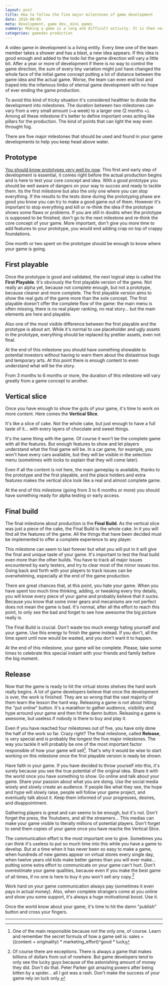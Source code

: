 ```yaml
---
layout: post
title: How to follow the five major milestones of game development
date: 2016-08-05
meta: Development, game dev, mini games
summary: Making a game is a long and difficult activity. It is then very important to well prepare the work even before starting. Knowing how to use the five major milestones of game development helps to keep track of the progress and always be prepared for what comes next.
categories: gamedev production
---
```


A video game in development is a living entity. Every time one of the team member takes a shower and has a blast, a new idea appears. If this idea is good enough and added to the todo list the game direction will vary a little bit. After a year or more of development if there is no way to control the game direction, the sum of every tiny variation might just have changed the whole face of the initial game concept putting a lot of distance between the game idea and the actual game. Worse, the team can even end lost and traped into the infamous limbo of eternal game development with no hope of ever ending the game production.

To avoid this kind of tricky situation it's considered healthier to divide the development into milestones. The duration between two milestones can vary from a very small amount (~a week) to a larger one (2 months +). Among all these milestone it's better to define important ones acting like pillars for the production. The kind of points that can light the way even throught fog. 

There are five major milestones that should be used and found in your game developments to help you keep head above water.

## Prototype

[You should know prototypes very well by now](/blog/what-is-a-prototype). This first and early step of development is essential, it comes right before the actual production begins and is here to test your core concept and idea. With a good prototype you should be well aware of dangers on your way to succes and ready to tackle them. Its the first milestone but also the only one where you can stop everything. If the results to the tests done during the prototyping phase are good you know you can try to make a good game out of them. However it's important to stop everything and kill or re-think the idea if the prototype shows some flaws or problems. If you are still in doubts when the prototype is supposed to be finished, don't go to the next milestone and re-think the core concept of your game. More important, don't give you more time to add features to your prototype, you would end adding crap on top of crappy foundations.

One month or two spent on the prototype should be enough to know where your game is going.

## First playable

Once the prototype is good and validated, the next logical step is called the **First Playable**. It's obviously the first playable version of the game. Not really an alpha yet, because not complete enough, but not a prototype, because cleaner and more complete. The first playable version aims to show the real guts of the game more than the sole concept. The first playable doesn't offer the complete flow of the game: the main menu is often missing, there is no real player ranking, no real story… but the main elements are here and playable. 

Also one of the most visible difference between the first playable and the prototype is about art. While it's normal to use placeholder and ugly assets in the prototype, everything should be replaced by prettier assets, even not final.

At the end of this milestone you should have something showable to potential investors without having to warn them about the distastrous bugs and temporary arts. At this point there is enough content to even understand what will be the story.

From 3 months to 6 months or more, the duration of this milestone will vary greatly from a game concept to another.

## Vertical slice

Once you have enough to show the guts of your game, it's time to work on more content. Here comes the **Vertical Slice**. 

It's like a slice of cake. Not the whole cake, but just enough to have a full taste of it… with every layers of chocolate and sweet things. 

It's the same thing with the game. Of course it won't be the complete game with all the features. But enough features to show and let players understand what the final game will be. In a car game, for example, you won't have every cars available, but they will be visible in the selection menu (sometimes with locks to explain that they will come later). 

Even if all the content is not here, the main gameplay is available, thanks to the prototype and the first playable, and the place holders and extra features makes the vertical slice look like a real and almost complete game. 

At the end of this milestone (going from 3 to 6 months or more) you should have something ready for alpha testing or early access.  

## Final build

The final milestone about production is the **Final Build**. As the vertical slice was just a piece of the cake, the Final Build is the whole cake. In it you will find all the features of the game. All the things that have been decided must be implemented to offer a complete experience to any player.

This milestone can seem to last forever but what you will put in it will give the final and unique taste of your game. It's important to test the final build even more than the other builds. You have to track all major issues encountered by early testers, and try to clear most of the minor issues too. Going back and forth with your players to track issues can be overwhelming, especially at the end of the game production. 

There are great chances that, at this point, you hate your game. When you have spent too much time thinking, adding, or tweaking every tiny details, you will know every piece of your game and probably believe that it sucks. Because you know that some inner gears and mecanisms are not perfect does not mean the game is bad. It's normal, after all the effort to reach this point, to only see the bad and forget to see how awesome the big picture really is.

The Final Build is crucial. Don't waste too much energy hating yourself and your game. Use this energy to finish the game instead. If you don't, all the time spent until now would be wasted, and you don't want it to happen.

At the end of this milestone, your game will be complete. Please, take some times to celebrate this special instant with your friends and family before the big moment. 

## Release

Now that the game is ready to hit the virtual stores shelves the hard work really begins. A lot of game developers believe that once the development is over, the work is finished. They are so wrong that the vast majority of them learn the lesson the hard way. Releasing a game is not about hitting the "put online" button. It's a marathon to gather audience, visibility and hype arround your game and then hit the damn button. Releasing a game is awesome, but useless if nobody is there to buy and play it.

Even if you have reached four milestones out of five, you have only done the half of the work so far. Crazy right? The final milestone, called **Release**, is very special and is  probably the longest the five major milestones. The way you tackle it will probably be one of the most important factor responsible of how your game will sell[^1]. That's why it would be wise to start working on this milestone once the first playable version is ready be shown. 

Have faith in your game. If you have decided to throw yourself into this, it's surely because you see the true potential of the original idea. Share it with the world once you have something to show. Go online and talk about your game. Share your passion about what you are doing. Use the social media wisely and slowly create an audience. If people like what they see, the hope and hype will slowly raise, people will follow your game project, and eventually talk about it. Keep them informed of your progresses, desires, and disappointment.

Gathering players is great and can seems to be enough, but it's not. Don't forget the press, the Youtubers, and all the streamers… This medias can make your game visible to literally millions of potential players. Don't forget to send them copies of your game once you have reache the Vertical Slice.

The communication effort is the most important one to give. Sometimes you can think it's useless to put so much time into this while you have a game to develop. But at a time when it has never been so easy to make a game, when hundreds of new games appear on virtual stores every single day, when twelve years old kids make better games than you will ever make… putting some extra effort to communicate on your game can't hurt. Don't overestimate your game qualities, because even if you make the best game of all times, if no one is here to buy it you won't sell any copy.[^2]

Work hard on your game communication always pay (sometimes it even pays in actual money). Also, when complete strangers come at you online and show you some support, it's always a huge motivational boost. Use it.

Once the world know about your game, it's time to hit the damn "publish" button and cross your fingers.

---

[^1]:One of the main responsible because not the only one, of course. Learn and remember the secret formula of how a game sell is: sales = ((content + originality) * marketing_effort)^good * luck
[^2]:Of course there are exceptions. There is always a game that makes billions of dollars from out of nowhere. But game developers tend to only see the lucky guys because of the astonishing amount of money they did. Don't do that. Peter Parker got amazing powers after being bitten by a spider… all I got was a rash. Don't make the success of your game rely on luck only.
